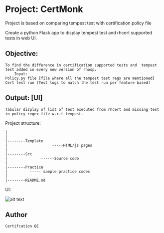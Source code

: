 # Project: CertMonk

Project is based on comparing tempest test with certification policy file


Create a python Flask app to display tempest test and rhcert supported tests in web UI.

## Objective:
 
	To find the difference in certification supported tests and  tempest test added in every new version of rhosp.
        Input:
	Policy.py file [file where all the tempest test regx are mentioned]
	Cert test run [Test logs to match the test run per feature based]

## Output: [UI]
	Tabular display of list of test executed from rhcert and missing test in policy regex file w.r.t tempest.

Project structure:

    |
    |
    |--------Template
    |                    -----HTML/js pages
    |
    |--------Src
    |               ------Source code
    |
    |--------Practice
    |          ----- sample practice codes
    |
    |--------README.md


UI:

![alt text](https://github.com/vikasmulaje/CertMonk/blob/master/UI.png)


## Author
	Certifcation QE
